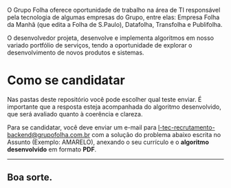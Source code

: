 O Grupo Folha oferece oportunidade de trabalho na área de TI responsável pela tecnologia de algumas empresas do Grupo, entre elas: Empresa Folha da Manhã (que edita a Folha de S.Paulo), Datafolha, Transfolha e Publifolha.

O desenvolvedor projeta, desenvolve e implementa algoritmos em nosso variado portfólio de serviços, tendo a oportunidade de explorar o desenvolvimento de novos produtos e sistemas.

# Como se candidatar

Nas pastas deste repositório você pode escolher qual teste enviar. É importante que a resposta esteja acompanhada do algoritmo desenvolvido, que será avaliado quanto à coerência e clareza. 

Para se candidatar, você deve enviar um e-mail para l-tec-recrutamento-backend@grupofolha.com.br com a solução do problema abaixo escrita no Assunto (Exemplo: AMARELO), anexando o seu currículo e o **algoritmo desenvolvido** em formato **PDF**.


----
## Boa sorte.